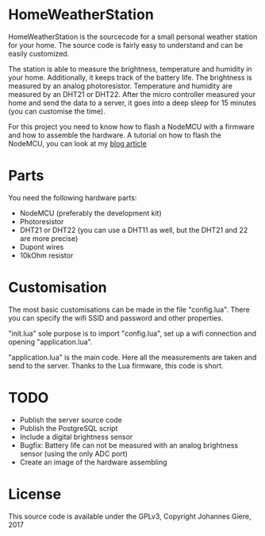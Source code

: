 # HomeWeatherStation

HomeWeatherStation is the sourcecode for a small personal weather station for your home. The source code is fairly easy to understand and can be easily customized.

The station is able to measure the brightness, temperature and humidity in your home. Additionally, it keeps track of the battery life. The brightness is measured by an analog photoresistor. Temperature and humidity are measured by an DHT21 or DHT22. After the micro controller measured your home and send the data to a server, it goes into a deep sleep for 15 minutes (you can customise the time).

For this project you need to know how to flash a NodeMCU with a firmware and how to assemble the hardware. A tutorial on how to flash the NodeMCU, you can look at my [blog article](https://jgiere.de/getting-started-developing-on-a-nodemcu/)

# Parts
You need the following hardware parts:
* NodeMCU (preferably the development kit)
* Photoresistor
* DHT21 or DHT22 (you can use a DHT11 as well, but the DHT21 and 22 are more precise)
* Dupont wires
* 10kOhm resistor

# Customisation
The most basic customisations can be made in the file "config.lua". There you can specify the wifi SSID and password and other properties.

"init.lua" sole purpose is to import "config.lua", set up a wifi connection and opening "application.lua".

"application.lua" is the main code. Here all the measurements are taken and send to the server. Thanks to the Lua firmware, this code is short.

# TODO
* Publish the server source code
* Publish the PostgreSQL script
* Include a digital brightness sensor
* Bugfix: Battery life can not be measured with an analog brightness sensor (using the only ADC port)
* Create an image of the hardware assembling

# License
This source code is available under the GPLv3, Copyright Johannes Giere, 2017
